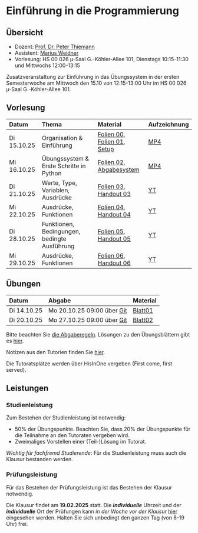 # Einführung in die Programmierung

## Übersicht

- Dozent: [Prof. Dr. Peter Thiemann](/team/thiemann.md)
- Assistent: [Marius Weidner](/team/weidner.md)
- Vorlesung: HS 00 026 µ-Saal G.-Köhler-Allee 101, Dienstags 10:15-11:30 und Mittwochs 12:00-13:15

<div class="warning">
Zusatzveranstaltung zur Einführung in das Übungssystem in der ersten Semesterwoche am Mittwoch den 15.10 von 12:15-13:00 Uhr im HS 00 026 µ-Saal G.-Köhler-Allee 101.
</div>

## Vorlesung

| Datum | Thema | Material | Aufzeichnung
|:-----|:-----|:-----|:-----|
| Di 15.10.25 | Organisation & Einführung | [Folien 00][lecture00-slides], [Folien 01][lecture00-slides1], [Setup][lecture00-script1] | [MP4][lecture00-recording] |
| Mi 16.10.25 | Übungssystem & Erste Schritte in Python | [Folien 02][lecture01-slides], [Abgabesystem][lecture01-script2] | [MP4][lecture01-recording] |
| Di 21.10.25 | Werte, Type, Variablen, Ausdrücke | [Folien 03][lecture03-slides], [Handout 03][lecture03-handout] | [YT][lecture03-yt] |
| Mi 22.10.25 | Ausdrücke, Funktionen | [Folien 04][lecture04-slides], [Handout 04][lecture04-handout] | [YT][lecture04-yt] |
| Di 28.10.25 | Funktionen, Bedingungen, bedingte Ausführung | [Folien 05][lecture05-slides], [Handout 05][lecture05-handout] | [YT][lecture05-yt] |
| Mi 29.10.25 | Ausdrücke, Funktionen | [Folien 06][lecture06-slides], [Handout 06][lecture06-handout] | [YT][lecture06-yt] |

[lecture00-slides]:  /teaching/25ws/eidp/slides/infoI00.pdf
[lecture00-slides1]: /teaching/25ws/eidp/slides/infoI01.pdf
[lecture00-recording]: https://archive.informatik.uni-freiburg.de/courses/proglang/2025-WS-Info1/2025-10-14-lecture.mp4
[lecture00-script1]: eidp/setup/setup.html
[lecture01-slides]: /teaching/25ws/eidp/slides/infoI02.pdf
[lecture01-recording]: https://archive.informatik.uni-freiburg.de/courses/proglang/2025-WS-Info1/2025-10-15-lecture.mp4
[lecture01-script2]:  eidp/abgabesystem/abgabesystem.html
[lecture03-slides]: /teaching/25ws/eidp/slides/infoI03.pdf
[lecture03-handout]: /teaching/25ws/eidp/slides/infoI03-handout.pdf
[lecture03-yt]: https://youtube.com/live/5qguQY0_uqQ?feature=share
[lecture04-slides]: /teaching/25ws/eidp/slides/infoI04.pdf
[lecture04-handout]: /teaching/25ws/eidp/slides/infoI04-handout.pdf
[lecture04-yt]: https://youtube.com/live/ZA5TVKabGkU?feature=share
[lecture05-slides]: /teaching/25ws/eidp/slides/infoI05.pdf
[lecture05-handout]: /teaching/25ws/eidp/slides/infoI05-handout.pdf
[lecture05-yt]: https://youtube.com/live/Yr1CJ5o9SpM?feature=share
[lecture06-slides]: /teaching/25ws/eidp/slides/infoI06.pdf
[lecture06-handout]: /teaching/25ws/eidp/slides/infoI06-handout.pdf
[lecture06-yt]: https://youtube.com/live/7kRhH3lau7Q?feature=share

## Übungen

| Datum | Abgabe | Material |
|:-----|:-----|:-----|
| Di 14.10.25 | Mo 20.10.25 09:00 über [Git][git] | [Blatt01][exercise01-pdf]
| Di 20.10.25 | Mo 27.10.25 09:00 über [Git][git] | [Blatt02][exercise02-pdf]

[git]: https://git.laurel.informatik.uni-freiburg.de
[exercise01-pdf]: /teaching/25ws/eidp/exercises/sheet01.pdf
[exercise02-pdf]: /teaching/25ws/eidp/exercises/sheet02.pdf

Bitte beachten Sie [die Abgaberegeln](/teaching/25ws/eidp/rules.html).
Lösungen zu den Übungsblättern gibt es [hier](https://git.laurel.informatik.uni-freiburg.de/2025WS-EidP/solutions).

Notizen aus den Tutorien finden Sie [hier](https://git.laurel.informatik.uni-freiburg.de/2025WS-EidP/tutor-notes).

Die Tutoratsplätze werden über HisInOne vergeben (First come, first served).

## Leistungen

### Studienleistung

Zum Bestehen der Studienleistung ist notwendig:

- 50% der Übungspunkte. Beachten Sie, dass 20% der Übungspunkte für die Teilnahme an den Tutoraten vergeben wird.
- Zweimaliges Vorstellen einer (Teil-)Lösung im Tutorat.

_Wichtig für fachfremd Studierende_: Für die Studienleistung muss auch die Klausur bestanden werden.

### Prüfungsleistung

Für das Bestehen der Prüfungsleistung ist das Bestehen der Klausur notwendig.

Die Klausur findet am **19.02.2025** statt.
Die **_individuelle_** Uhrzeit und der **_individuelle_** Ort der Prüfungen kann _in der Woche vor der Klausur_ [hier](/teaching/25ws/eidp.html) eingesehen werden. Halten Sie sich unbedingt den ganzen Tag (von 8-19 Uhr) frei.
